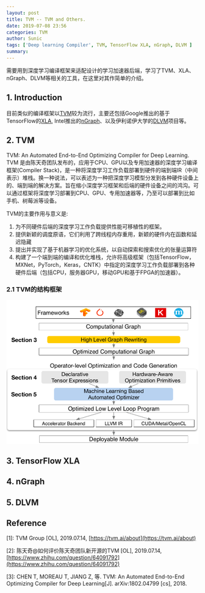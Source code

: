 ```yaml
---
layout: post
title: TVM -- TVM and Others.
date: 2019-07-08 23:56
categories: TVM
author: Sunic
tags: ['Deep learning Compiler', TVM, TensorFlow XLA, nGraph, DLVM ]
summary: 
---
```


需要用到深度学习编译框架来适配设计的学习加速器后端，学习了TVM、XLA、nGraph、DLVM等相关的工具，在这里对其作简单的介绍。

## 1. Introduction

目前类似的编译框架以[TVM](https://tvm.ai/)较为流行，主要还包括Google推出的基于TensorFlow的[XLA](https://www.tensorflow.org/xla), Intel推出的[nGraph](https://ngraph.nervanasys.com/)、以及伊利诺伊大学的[DLVM](http://dlvm.org/)项目等。

## 2. TVM

TVM: An Automated End-to-End Optimizing Compiler for Deep Learning. TVM 是由陈天奇团队发布的，应用于CPU、GPU以及专用加速器的深度学习编译框架(Compiler Stack)，是一种将深度学习工作负载部署到硬件的端到端IR（中间表示）堆栈。换一种说法，可以表述为一种把深度学习模型分发到各种硬件设备上的、端到端的解决方案。旨在缩小深度学习框架和后端的硬件设备之间的鸿沟。可以通过框架将深度学习部署到CPU、GPU、专用加速器等，乃至可以部署到比如手机、树莓派等设备。

TVM的主要作用与意义是:

1. 为不同硬件后端的深度学习工作负载提供性能可移植性的框架。
2. 提供新颖的调度原语，它们利用了跨线程内存重用，新颖的硬件内在函数和延迟隐藏
3. 提出并实现了基于机器学习的优化系统，以自动探索和搜索优化的张量运算符
4. 构建了一个端到端的编译和优化堆栈，允许将高级框架（包括TensorFlow，MXNet，PyTorch，Keras，CNTK）中指定的深度学习工作负载部署到各种硬件后端（包括CPU，服务器GPU，移动GPU和基于FPGA的加速器）。

### 2.1 TVM的结构框架

<div align=center>

  ![SystemOverviewofTVM](/img/2019-07-08-TVM-and-Others/System-Overview-of-TVM.png "System overview of TVM")

</div>

## 3. TensorFlow XLA

## 4. nGraph

## 5. DLVM

## Reference

[1]: TVM Group \[OL\], 2019.07.14, [https://tvm.ai/about](https://tvm.ai/about)

[2]: 陈天奇@如何评价陈天奇团队新开源的TVM \[OL\], 2019.07.14, [https://www.zhihu.com/question/64091792](https://www.zhihu.com/question/64091792)

[3]: CHEN T, MOREAU T, JIANG Z, 等. TVM: An Automated End-to-End Optimizing Compiler for Deep Learning[J]. arXiv:1802.04799 [cs], 2018.
